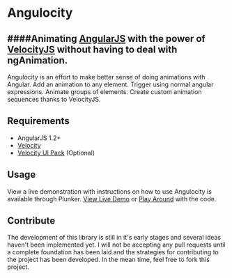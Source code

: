 # Angulocity
####Animating [AngularJS](https://angularjs.org) with the power of [VelocityJS](https://velocityjs.org) without having to deal with ngAnimation.
---
Angulocity is an effort to make better sense of doing animations with Angular. Add an animation to any element. Trigger using normal angular expressions. Animate groups of elements. Create custom animation sequences thanks to VelocityJS.

## Requirements
* AngularJS 1.2+
* [Velocity](https://github.com/julianshapiro/velocity)
* [Velocity UI Pack](https://github.com/julianshapiro/velocity) (Optional)

## Usage
View a live demonstration with instructions on how to use Angulocity is available through Plunker. [View Live Demo](http://run.plnkr.co/u4frAeeMcqdUwRW7/) or [Play Around](http://plnkr.co/edit/oMjJF9gUXpy3damtPI4G?p=preview) with the code.

## Contribute
The development of this library is still in it's early stages and several ideas haven't been implemented yet. I will not be accepting any pull requests until a complete foundation has been laid and the strategies for contributing to the project has been developed. In the mean time, feel free to fork this project.

## 
